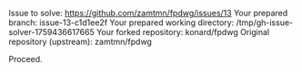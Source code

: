 Issue to solve: https://github.com/zamtmn/fpdwg/issues/13
Your prepared branch: issue-13-c1d1ee2f
Your prepared working directory: /tmp/gh-issue-solver-1759436617665
Your forked repository: konard/fpdwg
Original repository (upstream): zamtmn/fpdwg

Proceed.